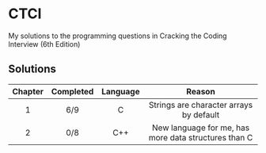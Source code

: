 # CTCI
My solutions to the programming questions in Cracking the Coding Interview (6th Edition) 

## Solutions
| Chapter | Completed | Language |                         Reason                       |
|:-------:|:---------:|:--------:|:----------------------------------------------------:|
|    1    |    6/9    |     C    | Strings are character arrays by default              |
|    2    |    0/8    |    C++   | New language for me, has more data structures than C |
